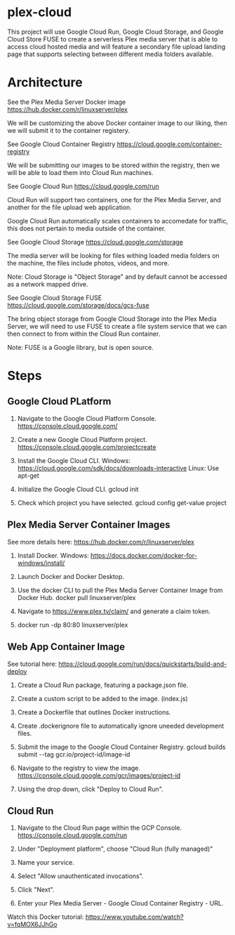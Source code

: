 # plex-cloud

This project will use Google Cloud Run, Google Cloud Storage, and Google Cloud Store FUSE to create a serverless Plex media server that is able to access cloud hosted media and will feature a secondary file upload landing page that supports selecting between different media folders available.

# Architecture

See the Plex Media Server Docker image
https://hub.docker.com/r/linuxserver/plex

We will be customizing the above Docker container image to our liking, then we will submit it to the container registery.

See Google Cloud Container Registry
https://cloud.google.com/container-registry

We will be submitting our images to be stored within the registry, then we will be able to load them into Cloud Run machines.

See Google Cloud Run
https://cloud.google.com/run

Cloud Run will support two containers, one for the Plex Media Server, and another for the file upload web application.

Google Cloud Run automatically scales containers to accomedate for traffic, this does not pertain to media outside of the container.

See Google Cloud Storage
https://cloud.google.com/storage

The media server will be looking for files withing loaded media folders on the machine, the files include photos, videos, and more.

Note: Cloud Storage is "Object Storage" and by default cannot be accessed as a network mapped drive.

See Google Cloud Storage FUSE 
https://cloud.google.com/storage/docs/gcs-fuse

The bring object storage from Google Cloud Storage into the Plex Media Server, we will need to use FUSE to create a file system service that we can then connect to from within the Cloud Run container.

Note: FUSE is a Google library, but is open source.

# Steps

## Google Cloud PLatform

1. Navigate to the Google Cloud Platform Console.
https://console.cloud.google.com/

2. Create a new Google Cloud Platform project.
https://console.cloud.google.com/projectcreate

3. Install the Google Cloud CLI. 
Windows: https://cloud.google.com/sdk/docs/downloads-interactive
Linux: Use apt-get

4. Initialize the Google Cloud CLI.
gcloud init

5. Check which project you have selected.
gcloud config get-value project

## Plex Media Server Container Images
See more details here: https://hub.docker.com/r/linuxserver/plex

1. Install Docker.
Windows: https://docs.docker.com/docker-for-windows/install/

2. Launch Docker and Docker Desktop.

3. Use the docker CLI to pull the Plex Media Server Container Image from Docker Hub. 
docker pull linuxserver/plex

4. Navigate to https://www.plex.tv/claim/ and generate a claim token.

5. docker run -dp 80:80 linuxserver/plex

## Web App Container Image
See tutorial here: https://cloud.google.com/run/docs/quickstarts/build-and-deploy

1. Create a Cloud Run package, featuring a package.json file.

2. Create a custom script to be added to the image. (index.js)

3. Create a Dockerfile that outlines Docker instructions.

4. Create .dockerignore file to automatically ignore uneeded development files.

5. Submit the image to the Google Cloud Container Registry.
gcloud builds submit --tag gcr.io/project-id/image-id

6. Navigate to the registry to view the image.
https://console.cloud.google.com/gcr/images/project-id

7. Using the drop down, click "Deploy to Cloud Run".

## Cloud Run

1. Navigate to the Cloud Run page within the GCP Console.
https://console.cloud.google.com/run

2. Under "Deployment platform", choose "Cloud Run (fully managed)"

3. Name your service.

4. Select "Allow unauthenticated invocations".

5. Click "Next".

6. Enter your Plex Media Server - Google Cloud Container Registry - URL.

Watch this Docker tutorial: https://www.youtube.com/watch?v=fqMOX6JJhGo
